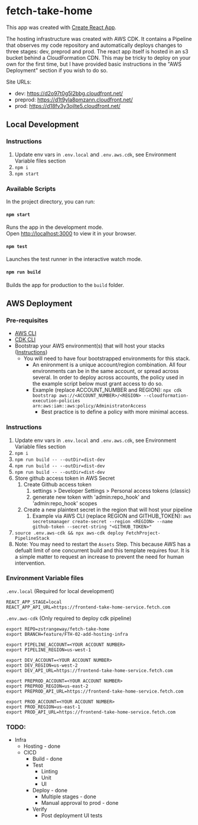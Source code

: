  # fetch-take-home

This app was created with [Create React App](https://github.com/facebook/create-react-app).

The hosting infrastructure was created with AWS CDK.  It contains a Pipeline that observes my code repository and automatically deploys changes to three stages: dev, preprod and prod.  The react app itself is hosted in an s3 bucket behind a CloudFormation CDN.  This may be tricky to deploy on your own for the first time, but I have provided basic instructions in the "AWS Deployment" section if you wish to do so.

Site URLs:

- dev: https://d2o97t0g5l2bbg.cloudfront.net/
- preprod: https://d1t9yla8pmzann.cloudfront.net/
- prod: https://d18fv3y3ojlte5.cloudfront.net/

## Local Development

### Instructions

1. Update env vars in `.env.local` and `.env.aws.cdk`, see Environment Variable files section
2. `npm i`
3. `npm start`

### Available Scripts

In the project directory, you can run:

#### `npm start`

Runs the app in the development mode.\
Open [http://localhost:3000](http://localhost:3000) to view it in your browser.

#### `npm test`

Launches the test runner in the interactive watch mode.

#### `npm run build`

Builds the app for production to the `build` folder.

## AWS Deployment

### Pre-requisites

- [AWS CLI](https://aws.amazon.com/cli/)
- [CDK CLI]()
- Bootstrap your AWS environment(s) that will host your stacks ([Instructions](https://docs.aws.amazon.com/cdk/v2/guide/cdk_pipeline.html#cdk_pipeline_bootstrap))
    - You will need to have four bootstrapped environments for this stack.
        - An enironment is a unique account/region combination.  All four environments can be in the same account, or spread across several.  In order to deploy across accounts, the policy used in the example script below must grant access to do so.
        - Example (replace ACCOUNT_NUMBER and REGION): `npx cdk bootstrap aws://<ACCOUNT_NUMBER>/<REGION> --cloudformation-execution-policies arn:aws:iam::aws:policy/AdministratorAccess`
            - Best practice is to define a policy with more minimal access.

### Instructions

1. Update env vars in `.env.local` and `.env.aws.cdk`, see Environment Variable files section
2. `npm i`
3. `npm run build -- --outDir=dist-dev`
4. `npm run build -- --outDir=dist-dev`
5. `npm run build -- --outDir=dist-dev`
6. Store github access token in AWS Secret
    1. Create Github access token
        1. settings > Developer Settings > Personal access tokens (classic)
        2. generate new token with 'admin:repo_hook' and 'admin:repo_hook' scopes
    2. Create a new plaintext secret in the region that will host your pipeline
        1. Example via AWS CLI (replace REGION and GITHUB_TOKEN): `aws secretsmanager create-secret --region <REGION> --name github-token --secret-string "<GITHUB_TOKEN>"`
7. `source .env.aws-cdk && npx aws-cdk deploy FetchProject-PipelineStack`
8. Note: You may need to restart the `Assets` Step.  This because AWS has a defualt limit of one concurrent build and this template requires four.  It is a simple matter to request an increase to prevent the need for human intervention.

### Environment Variable files

`.env.local` (Required for local development)

```
REACT_APP_STAGE=local
REACT_APP_API_URL=https://frontend-take-home-service.fetch.com
```

`.env.aws-cdk` (Only required to deploy cdk pipeline)

```
export REPO=zstrangeway/fetch-take-home
export BRANCH=feature/FTH-02-add-hosting-infra

export PIPELINE_ACCOUNT=<YOUR ACCOUNT NUMBER>
export PIPELINE_REGION=us-west-1

export DEV_ACCOUNT=<YOUR ACCOUNT NUMBER>
export DEV_REGION=us-west-2
export DEV_API_URL=https://frontend-take-home-service.fetch.com

export PREPROD_ACCOUNT=<YOUR ACCOUNT NUMBER>
export PREPROD_REGION=us-east-2
export PREPROD_API_URL=https://frontend-take-home-service.fetch.com

export PROD_ACCOUNT=<YOUR ACCOUNT NUMBER>
export PROD_REGION=us-east-1
export PROD_API_URL=https://frontend-take-home-service.fetch.com
```

### TODO:

- Infra
    - Hosting - done
    - CICD
        - Build - done
        - Test
            - Linting
            - Unit
            - UI
        - Deploy - done
            - Multiple stages - done
            - Manual approval to prod - done
        - Verify
            - Post deployment UI tests
